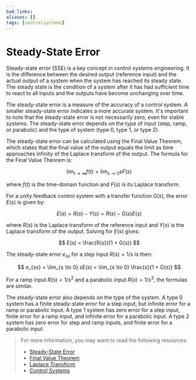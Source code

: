 ```yaml
---
bad_links: 
aliases: []
tags: [controlsystems]
---
```

# Steady-State Error

Steady-state error (SSE) is a key concept in control systems engineering. It is the difference between the desired output (reference input) and the actual output of a system when the system has reached its steady state. The steady state is the condition of a system after it has had sufficient time to react to all inputs and the outputs have become unchanging over time.

The steady-state error is a measure of the accuracy of a control system. A smaller steady-state error indicates a more accurate system. It's important to note that the steady-state error is not necessarily zero, even for stable systems. The steady-state error depends on the type of input (step, ramp, or parabolic) and the type of system (type 0, type 1, or type 2).

The steady-state error can be calculated using the Final Value Theorem, which states that the final value of the output equals the limit as time approaches infinity of the Laplace transform of the output. The formula for the Final Value Theorem is:

$$
\lim_{t \to \infty} f(t) = \lim_{s \to 0} sF(s)
$$

where $f(t)$ is the time-domain function and $F(s)$ is its Laplace transform.

For a unity feedback control system with a transfer function $G(s)$, the error $E(s)$ is given by:

$$
E(s) = R(s) - Y(s) = R(s) - G(s)E(s)
$$

where $R(s)$ is the Laplace transform of the reference input and $Y(s)$ is the Laplace transform of the output. Solving for $E(s)$ gives:

$$
E(s) = \frac{R(s)}{1 + G(s)}
$$

The steady-state error $e_{ss}$ for a step input $R(s) = 1/s$ is then:

$$
e_{ss} = \lim_{s \to 0} sE(s) = \lim_{s \to 0} \frac{s}{1 + G(s)}
$$

For a ramp input $R(s) = 1/s^2$ and a parabolic input $R(s) = 1/s^3$, the formulas are similar.

The steady-state error also depends on the type of the system. A type 0 system has a finite steady-state error for a step input, but infinite error for a ramp or parabolic input. A type 1 system has zero error for a step input, finite error for a ramp input, and infinite error for a parabolic input. A type 2 system has zero error for step and ramp inputs, and finite error for a parabolic input.

> For more information, you may want to read the following resources:
> - [Steady-State Error](https://www.google.com/search?q=Steady-State+Error)
> - [Final Value Theorem](https://www.google.com/search?q=Final+Value+Theorem)
> - [Laplace Transform](https://www.google.com/search?q=Laplace+Transform)
> - [Control Systems](https://www.google.com/search?q=Control+Systems)